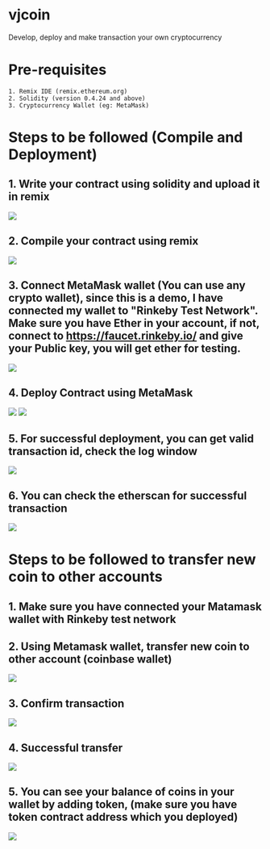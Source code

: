 # vjcoin
Develop, deploy and make transaction your own cryptocurrency

# Pre-requisites
    1. Remix IDE (remix.ethereum.org)
    2. Solidity (version 0.4.24 and above)
    3. Cryptocurrency Wallet (eg: MetaMask)

# Steps to be followed (Compile and Deployment)
   ## 1. Write your contract using solidity and upload it in remix 
![ ](/images/upload%20contract.png)
    
   ## 2. Compile your contract using remix
![ ](/images/compile%20contract.png)

   ##  3. Connect MetaMask wallet (You can use any crypto wallet), since this is a demo, I have connected my wallet to "Rinkeby Test Network". Make sure you have Ether in your account, if not, connect to https://faucet.rinkeby.io/ and give your Public key, you will get ether for testing.
![ ](/images/connect%20metamask.png)

   ## 4. Deploy Contract using MetaMask
![ ](/images/deploy%20contract.png)
![ ](/images/deploy%20contract%20using%20metamask.png)

   ## 5. For successful deployment, you can get valid transaction id, check the log window
![ ](/images/successful%20deployment.png)

   ## 6. You can check the etherscan for successful transaction
![ ](/images/check%20with%20etherscan.png)

# Steps to be followed to transfer new coin to other accounts
   ## 1. Make sure you have connected your Matamask wallet with Rinkeby test network
   ## 2. Using Metamask wallet, transfer new coin to other account (coinbase wallet)
![ ](/images/transfer%20coin%20to%20coinbase.png)
   ## 3. Confirm transaction
![ ](/images/transfer%20coin%20confirm.png)
   ## 4. Successful transfer 
![ ](/images/successful%20transfer.png)
   ## 5. You can see your balance of coins in your wallet by adding token, (make sure you have token contract address which you deployed)
![ ](/images/Add%20new%20token%20to%20metamask.png)